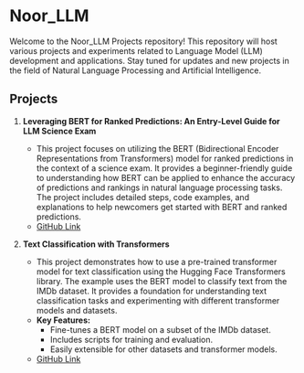 # Noor_LLM

Welcome to the Noor_LLM Projects repository! This repository will host various projects and experiments related to Language Model (LLM) development and applications. Stay tuned for updates and new projects in the field of Natural Language Processing and Artificial Intelligence.

## Projects

1. **Leveraging BERT for Ranked Predictions: An Entry-Level Guide for LLM Science Exam**
   - This project focuses on utilizing the BERT (Bidirectional Encoder Representations from Transformers) model for ranked predictions in the context of a science exam. It provides a beginner-friendly guide to understanding how BERT can be applied to enhance the accuracy of predictions and rankings in natural language processing tasks. The project includes detailed steps, code examples, and explanations to help newcomers get started with BERT and ranked predictions.
   - [GitHub Link](https://github.com/noorcs39/BERT-for-Ranked-Predictions)

2. **Text Classification with Transformers**
   - This project demonstrates how to use a pre-trained transformer model for text classification using the Hugging Face Transformers library. The example uses the BERT model to classify text from the IMDb dataset. It provides a foundation for understanding text classification tasks and experimenting with different transformer models and datasets.
   - **Key Features:**
     - Fine-tunes a BERT model on a subset of the IMDb dataset.
     - Includes scripts for training and evaluation.
     - Easily extensible for other datasets and transformer models.
   - [GitHub Link](https://github.com/yourusername/transformers-text-classification)  <!-- Replace with actual link once created -->

